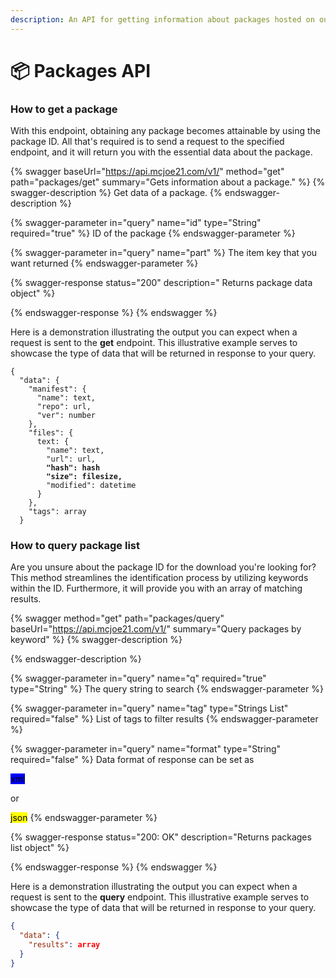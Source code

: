 ```yaml
---
description: An API for getting information about packages hosted on our service
---
```


# 📦 Packages API

### How to get a package <a href="#get" id="get"></a>

With this endpoint, obtaining any package becomes attainable by using the package ID. All that's required is to send a request to the specified endpoint, and it will return you with the essential data about the package.

{% swagger baseUrl="https://api.mcjoe21.com/v1/" method="get" path="packages/get" summary="Gets information about a package." %}
{% swagger-description %}
Get data of a package.
{% endswagger-description %}

{% swagger-parameter in="query" name="id" type="String" required="true" %}
ID of the package
{% endswagger-parameter %}

{% swagger-parameter in="query" name="part" %}
The item key that you want returned
{% endswagger-parameter %}

{% swagger-response status="200" description=" Returns package data object" %}

{% endswagger-response %}
{% endswagger %}

Here is a demonstration illustrating the output you can expect when a request is sent to the **get** endpoint. This illustrative example serves to showcase the type of data that will be returned in response to your query.

<pre class="language-json"><code class="lang-json">{
  "data": {
    "manifest": {
      "name": text,
      "repo": url,
      "ver": number
    },
    "files": {
      text: {
        "name": text,
        "url": url,
<strong>        "hash": hash    
</strong><strong>        "size": filesize, 
</strong>        "modified": datetime
      }
    },
    "tags": array
  }
</code></pre>

### How to query package list <a href="#query" id="query"></a>

Are you unsure about the package ID for the download you're looking for? This method streamlines the identification process by utilizing keywords within the ID. Furthermore, it will provide you with an array of matching results.

{% swagger method="get" path="packages/query" baseUrl="https://api.mcjoe21.com/v1/" summary="Query packages by keyword" %}
{% swagger-description %}

{% endswagger-description %}

{% swagger-parameter in="query" name="q" required="true" type="String" %}
The query string to search
{% endswagger-parameter %}

{% swagger-parameter in="query" name="tag" type="Strings List" required="false" %}
List of tags to filter results
{% endswagger-parameter %}

{% swagger-parameter in="query" name="format" type="String" required="false" %}
Data format of response can be set as

<mark style="background-color:blue;">xml</mark>

or

<mark style="background-color:yellow;">json</mark>
{% endswagger-parameter %}

{% swagger-response status="200: OK" description="Returns packages list object" %}

{% endswagger-response %}
{% endswagger %}

Here is a demonstration illustrating the output you can expect when a request is sent to the **query** endpoint. This illustrative example serves to showcase the type of data that will be returned in response to your query.

```json
{
  "data": {
    "results": array
  }
}
```
